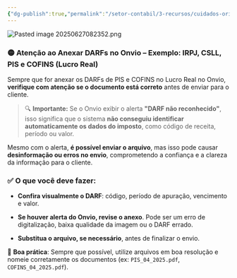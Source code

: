 ```yaml
---
{"dg-publish":true,"permalink":"/setor-contabil/3-recursos/cuidados-orientacoes/ao-anexar-os-darfs/","dgPassFrontmatter":true,"created":"2025-06-27T08:23:50.960-03:00","updated":"2025-06-27T08:39:53.169-03:00"}
---
```


![Pasted image 20250627082352.png](/img/user/SETOR%20CONT%C3%81BIL/4.%20ARQUIVOS/Pasted%20image%2020250627082352.png)

### 🟡 **Atenção ao Anexar DARFs no Onvio – Exemplo: IRPJ, CSLL, PIS e COFINS (Lucro Real)**

Sempre que for anexar os DARFs de PIS e COFINS no Lucro Real no Onvio, **verifique com atenção se o documento está correto** antes de enviar para o cliente.

> 🔍 **Importante:** Se o Onvio exibir o alerta **"DARF não reconhecido"**, isso significa que o sistema **não conseguiu identificar automaticamente os dados do imposto**, como código de receita, período ou valor.

Mesmo com o alerta, **é possível enviar o arquivo**, mas isso pode causar **desinformação ou erros no envio**, comprometendo a confiança e a clareza da informação para o cliente.

### ✅ O que você deve fazer:

- **Confira visualmente o DARF**: código, período de apuração, vencimento e valor.
    
- **Se houver alerta do Onvio, revise o anexo**. Pode ser um erro de digitalização, baixa qualidade da imagem ou o DARF errado.
    
- **Substitua o arquivo, se necessário**, antes de finalizar o envio.
    

🔁 **Boa prática**: Sempre que possível, utilize arquivos em boa resolução e nomeie corretamente os documentos (ex: `PIS_04_2025.pdf`, `COFINS_04_2025.pdf`).
